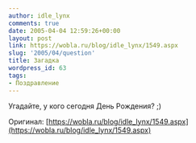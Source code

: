 ```yaml
---
author: idle_lynx
comments: true
date: 2005-04-04 12:59:26+00:00
layout: post
link: https://wobla.ru/blog/idle_lynx/1549.aspx
slug: '2005/04/question'
title: Загадка
wordpress_id: 63
tags:
- Поздравление
---
```


Угадайте, у кого сегодня День Рождения? ;)

Оригинал: [https://wobla.ru/blog/idle_lynx/1549.aspx](https://wobla.ru/blog/idle_lynx/1549.aspx)
